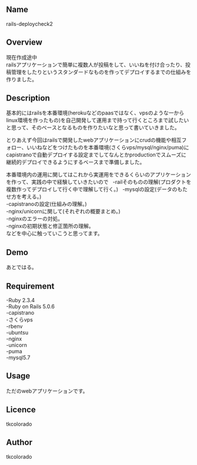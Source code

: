 ## Name  
rails-deploycheck2  

## Overview
現在作成途中    
railsアプリケーションで簡単に複数人が投稿をして、いいねを付け合ったり、投稿管理をしたりというスタンダードなものを作ってデプロイするまでの仕組みを作りました。

## Description
基本的にはrailsを本番環境(herokuなどのpaasではなく、vpsのような一からlinux環境を作ったもの)を自己開発して運用まで持って行くところまで試したいと思って、そのベースとなるものを作りたいなと思って書いていきました。  

とりあえず今回はrailsで開発したwebアプリケーションにcrudの機能や相互フォロー、いいねなどをつけたものを本番環境(さくらvps/mysql/nginx/puma)にcapistranoで自動デプロイする設定までしてなんとかproductionでスムーズに継続的デプロイできるようにするベースまで準備しました。  

本番環境内の運用に関してはこれから実運用をできるくらいのアプリケーションを作って、実践の中で経験していきたいので  
-railそのものの理解(プロダクトを複数作ってデプロイして行く中で理解して行く。)  
-mysqlの設定(データのもたせ方を考える。)  
-capistranoの設定(仕組みの理解。)  
-nginx/unicornに関して(それぞれの概要まとめ。)  
-nginxのエラーの対処。  
-nginxの初期状態と修正箇所の理解。  
などを中心に触っていこうと思ってます。

## Demo
あとではる。  

## Requirement
-Ruby 2.3.4  
-Ruby on Rails 5.0.6  
-capistrano    
-さくらvps  
-rbenv  
-ubuntsu   
-nginx  
-unicorn  
-puma  
-mysql5.7

## Usage
ただのwebアプリケーションです。

## Licence
tkcolorado

## Author
tkcolorado

